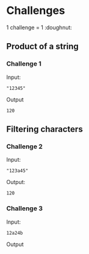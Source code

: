 <h1>Challenges</h1>
1 challenge = 1 :doughnut:
<h2>Product of a string</h2>

<h3>Challenge 1</h3>
Input:

```
"12345"
```

Output

```
120
```
<h2>Filtering characters</h2>

<h3>Challenge 2</h3>

Input:

```
"123a45"
```

Output:

```
120
```

<h3>Challenge 3</h3>

Input:

```
12a24b
```

Output

```

```
